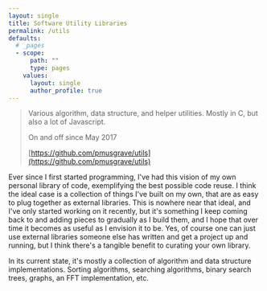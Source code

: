 ```yaml
---
layout: single
title: Software Utility Libraries
permalink: /utils
defaults:
  # _pages
  - scope:
      path: ""
      type: pages
    values:
      layout: single
      author_profile: true
---
```


> Various algorithm, data structure, and helper utilities. Mostly in C, but also a lot of Javascript.
>
> On and off since May 2017
>
> [https://github.com/pmusgrave/utils](https://github.com/pmusgrave/utils)

Ever since I first started programming, I've had this vision of my own personal library of code, exemplifying the best possible code reuse. I think the ideal case is a collection of things I've built on my own, that are as easy to plug together as external libraries. This is nowhere near that ideal, and I've only started working on it recently, but it's something I keep coming back to and adding pieces to gradually as I build them, and I hope that over time it becomes as useful as I envision it to be. Yes, of course one can just use external libraries someone else has written and get a project up and running, but I think there's a tangible benefit to curating your own library.

In its current state, it's mostly a collection of algorithm and data structure implementations. Sorting algorithms, searching algorithms, binary search trees, graphs, an FFT implementation, etc.